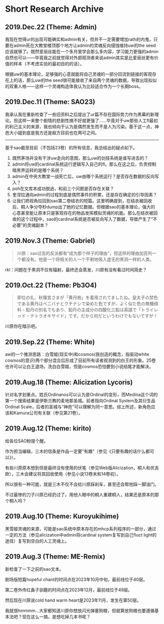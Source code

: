 # Short Research Archive

## 2019.Dec.22 (Theme: Admin)

我现在觉得ur的出现可能确实和admin有关，但并不一定需要增加rath的内鬼，只要在admin死在大教堂楼顶那个地方让admin的灵魂反向侵蚀维持uw的the seed应该就够了。既然爱丽丝能在一个多月里学会那么多内容，学习能力更强的admin自然也可以——毕竟我之前就觉得对外部观测者来说admin其实是比爱丽丝更有价值的样本（不考虑实验的最初目的的话）。

根据uw的基本理论，足够强的心意就能将自己灵魂的一部分回流到链接的客观存在上的话，那么uw的the seed很可能接收了来自两个灵魂的数据，导致出现拟似的双重人格——这样一个灵魂构造体我认为比较适合作为一个长期boss。

## 2019.Dec.11 (Theme: SAO23)

我承认我在重新检查了一些旧资料之后提出了ur篇不存在国际势力作为黑幕的新理论。但这样一来整个剧情的悲剧性搞不好就更强了……毕竟对于uw那些人工fl最初的利己主义的来源，我也倾向于认为是偶然发生而不是人为污染。基于这一点，神邑大小姐到底是我方还是敌方目前也在两可之间。

***

基于sao截至目前（不包括23卷）的所有信息，我总结出的疑点如下。
1. 既然茅场并没有干涉uw走向的意图，那么uw的剑技系统是谁写进去的？
2. admin将uw的cardinal系统运行逻辑写入自己的fl。那么在这之后，负责控制暗黑界运转的是哪个系统？
3. admin在中央大教堂一战死亡后，uw由哪个系统运行？是否存在数据的反向写入？
4. poh在文库本成功脱逃，和前三个问题是否存在关联？
5. 奎涅拉通向admin的过程到底是偶然事件的积累，还是存在确定的引导因素？
6. 让我们把视角拉回到sao第二卷结衣的短篇。这里明确提到，在结衣被回收后，桐人争分夺秒dump出了她的记忆数据。但根据sao的基本理论，强大的心意甚至能让原本只是客观存在的物品发挥模拟灵魂的机能。那么在结衣被回收的这个过程中，sao的cardinal系统是否被反向写入了数据，导致产生了“不必要”的灵魂副本？

## 2019.Nov.3 (Theme: Gabriel)

> 川原：sao过去的反派都有“成为那个样子的理由”，但这样的理由加百列一个都没有。他是一个将相关的人一个不剩地吸入虚无的黑洞一样的人类。

rkl：问题在于黑洞不仅有辐射，最终还会蒸发，川原有没有看过时间简史？

## 2019.Oct.22 (Theme: Pb3O4)

> 即位の礼、秋篠宮さまが「黄丹袍」を着用されてましたね。皇太子の禁色である黄丹はベニバナとクチナシで染めた色ですが、よく似た色の無機顔料・鉛丹の別名でもあり、鉛丹の主成分の四酸化三鉛は英語で「トライレッド・テトラオキサイド」です。だから何だというわけでもないですが！

川原你在暗示吧。

## 2019.Sep.22 (Theme: White)

aw的一个推测思路：白雪姬(现实中)和cosmos(我创造的概念，指驱动white cosmos的意识)两个部分混合后形成了目前所有读者观测到的白王的形象。25卷也许可以让白王退场，洗白白雪姬，但是cosmos恐怕要到小说结尾才能解决。

## 2019.Aug.18 (Theme: Alicization Lycoris)

针对名字划重点。姓氏Ordinanos可以认为是Ordinal的变形，而Medina这个词的第一个搜索结果是伊斯兰教的麦地那圣城。前者指向Ordinal System及其衍生品Ordinal Scale，后者的圣城与“神邑”可以理解为同一意思。综上所述，新角色应该和Kamura公司有关联（参见第21卷）。

## 2019.Aug.12 (Theme: kirito)

给各位SAO粉提个醒。

作为担当编辑，三木的信条是作品一定要“有趣”（参见《只要有趣的话什么都可以》）。

有些川原原本想到但是最终没有使用的伏笔（参见Web版Alicization，桐人和优吉欧），三木会建议将其回收使用（参见小说13卷末和14卷初）。

所以很有一种可能，就是三木不仅不会给川原踩刹车，甚至还会帮他踩一脚油门。

不过最惨的刀子川原已经扔过了。用他人眼中的桐人重建桐人，结果还是原本的那个桐人吗？

## 2019.Aug.10 (Theme: Kuroyukihime)

黑雪姬灵魂的来源，可能是sao系统中原本存在的mhcp系列程序的一部分，通过一定的方法（参见alicization中admin将cardinal system复写到自己fluct light的途径）复写到空白的人工灵魂上。

## 2019.Aug.3 (Theme: ME-Remix)

新检查了一下之前的sao文本。

剧场版短篇hopeful chant的时间点在2023年10月中旬，最前线位于40层。

第二卷外传红鼻子驯鹿的时间点在2023年12月，最前线位于49层。

然后现在川原说cold hand warm heart是2023年11月，发生在第50层。

我就很hmmmm…大家都知道川原你想放闪光弹塞狗粮，但就算放狗粮也要遵循基本法吧？现在这么一搞，是想吃掉几本书呢？

